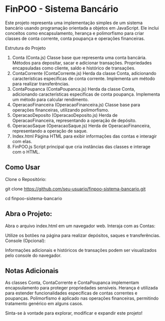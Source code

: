 <h1>FinPOO - Sistema Bancário</h1>
Este projeto representa uma implementação simples de um sistema bancário usando programação orientada a objetos em JavaScript. Ele inclui conceitos como encapsulamento, herança e polimorfismo para criar classes de conta corrente, conta poupança e operações financeiras.

Estrutura do Projeto
1. Conta (Conta.js)
Classe base que representa uma conta bancária.
Métodos para depositar, sacar e adicionar transações.
Propriedades encapsuladas como cliente, saldo e histórico de transações.
2. ContaCorrente (ContaCorrente.js)
Herda da classe Conta, adicionando características específicas de conta corrente.
Implementa um método para realizar transferências.
3. ContaPoupanca (ContaPoupanca.js)
Herda da classe Conta, adicionando características específicas de conta poupança.
Implementa um método para calcular rendimento.
4. OperacaoFinanceira (OperacaoFinanceira.js)
Classe base para operações financeiras, utilizando polimorfismo.
5. OperacaoDeposito (OperacaoDeposito.js)
Herda de OperacaoFinanceira, representando a operação de depósito.
6. OperacaoSaque (OperacaoSaque.js)
Herda de OperacaoFinanceira, representando a operação de saque.
7. Index.html
Página HTML para exibir informações das contas e interagir com elas.
8. FinPOO.js
Script principal que cria instâncias das classes e interage com o HTML.

<h2>Como Usar</h2>
Clone o Repositório:

git clone https://github.com/seu-usuario/finpoo-sistema-bancario.git

cd finpoo-sistema-bancario

<h2>Abra o Projeto:</h2>

Abra o arquivo index.html em um navegador web.
Interaja com as Contas:

Utilize os botões na página para realizar depósitos, saques e transferências.
Console (Opcional):

Informações adicionais e históricos de transações podem ser visualizados pelo console do navegador.

<h2>Notas Adicionais</h2>
As classes Conta, ContaCorrente e ContaPoupanca implementam encapsulamento para proteger propriedades sensíveis.
Herança é utilizada para estender funcionalidades específicas de contas correntes e poupanças.
Polimorfismo é aplicado nas operações financeiras, permitindo tratamento genérico em alguns casos.

Sinta-se à vontade para explorar, modificar e expandir este projeto!

